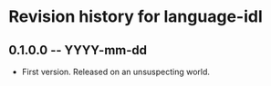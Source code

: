 # Revision history for language-idl

## 0.1.0.0 -- YYYY-mm-dd

* First version. Released on an unsuspecting world.
